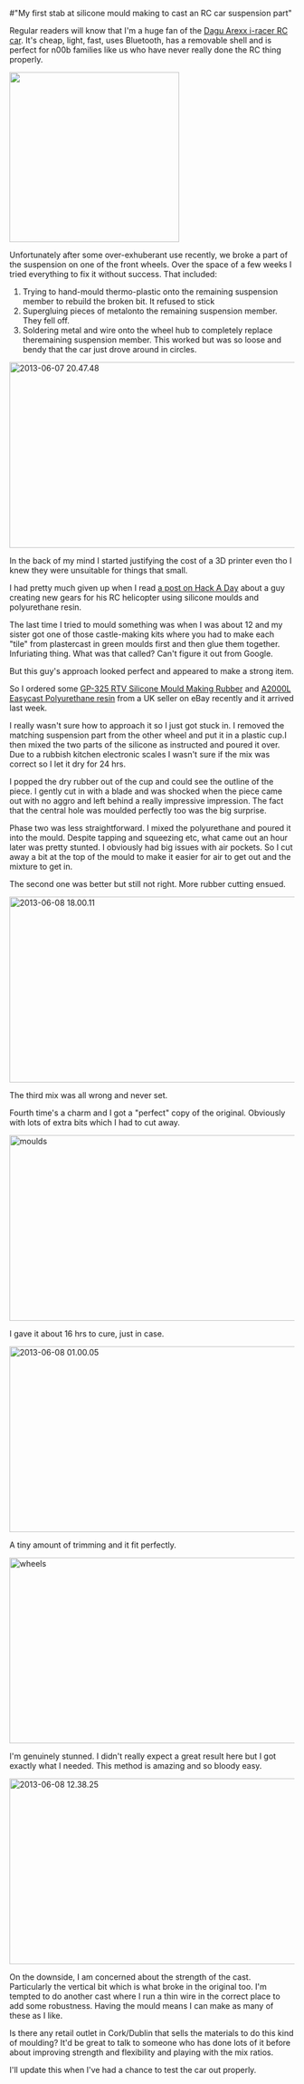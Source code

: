 #"My first stab at silicone mould making to cast an RC car suspension part"

Regular readers will know that I'm a huge fan of the <a href="http://conoroneill.net/makey-makey-raspberry-pi-iracer-bluetooth-cheese-controlled-car-ccc/">Dagu Arexx i-racer RC car</a>. It's cheap, light, fast, uses Bluetooth, has a removable shell and is perfect for n00b families like us who have never really done the RC thing properly.

<img class="alignnone" alt="" src="http://conoroneill.net/wp-content/uploads/2012/12/iracer-300x300.jpg" width="300" height="300" />

Unfortunately after some over-exhuberant use recently, we broke a part of the suspension on one of the front wheels. Over the space of a few weeks I tried everything to fix it without success. That included:
<ol>
	<li>Trying to hand-mould thermo-plastic onto the remaining suspension member to rebuild the broken bit. It refused to stick</li>
	<li>Supergluing pieces of metalonto the remaining suspension member. They fell off.</li>
	<li>Soldering metal and wire onto the wheel hub to completely replace theremaining suspension member. This worked but was so loose and bendy that the car just drove around in circles.</li>
</ol>
<a href="http://conoroneill.net/wp-content/uploads/2013/06/2013-06-07-20.47.48.jpg"><img class="aligncenter size-large wp-image-1103" alt="2013-06-07 20.47.48" src="http://conoroneill.net/wp-content/uploads/2013/06/2013-06-07-20.47.48-1024x576.jpg" width="584" height="328" /></a>

In the back of my mind I started justifying the cost of a 3D printer even tho I knew they were unsuitable for things that small.

I had pretty much given up when I read <a href="http://hackaday.com/2012/10/17/moulding-new-gears-for-a-micro-helicopter/">a post on Hack A Day</a> about a guy creating new gears for his RC helicopter using silicone moulds and polyurethane resin.

The last time I tried to mould something was when I was about 12 and my sister got one of those castle-making kits where you had to make each "tile" from plastercast in green moulds first and then glue them together. Infuriating thing. What was that called? Can't figure it out from Google.

But this guy's approach looked perfect and appeared to make a strong item.

So I ordered some <a href="http://www.ebay.co.uk/itm/Mouldcraft-GP-RTV-325-Shore-A25-255g-Silicone-Mould-Making-Rubber-Kit-/261082208350?ssPageName=ADME:L:OC:IE:3160">GP-325 RTV Silicone Mould Making Rubber</a> and <a href="http://www.ebay.co.uk/itm/MOULDCRAFT-A2000L-120gm-Fast-Cast-Polyurethane-Liquid-Plastic-Casting-Resin-kit-/251095395566?ssPageName=ADME:L:OC:IE:3160">A2000L Easycast Polyurethane resin</a> from a UK seller on eBay recently and it arrived last week.

I really wasn't sure how to approach it so I just got stuck in. I removed the matching suspension part from the other wheel and put it in a plastic cup.I then mixed the two parts of the silicone as instructed and poured it over. Due to a rubbish kitchen electronic scales I wasn't sure if the mix was correct so I let it dry for 24 hrs.

I popped the dry rubber out of the cup and could see the outline of the piece. I gently cut in with a blade and was shocked when the piece came out with no aggro and left behind a really impressive impression. The fact that the central hole was moulded perfectly too was the big surprise.

Phase two was less straightforward. I mixed the polyurethane and poured it into the mould. Despite tapping and squeezing etc, what came out an hour later was pretty stunted. I obviously had big issues with air pockets. So I cut away a bit at the top of the mould to make it easier for air to get out and the mixture to get in.

The second one was better but still not right. More rubber cutting ensued.

<img class="aligncenter size-large wp-image-1104" alt="2013-06-08 18.00.11" src="http://conoroneill.net/wp-content/uploads/2013/06/2013-06-08-18.00.11-1024x576.jpg" width="584" height="328" />

The third mix was all wrong and never set.

Fourth time's a charm and I got a "perfect" copy of the original. Obviously with lots of extra bits which I had to cut away.

<a href="http://conoroneill.net/wp-content/uploads/2013/06/moulds.jpg"><img class="aligncenter size-large wp-image-1106" alt="moulds" src="http://conoroneill.net/wp-content/uploads/2013/06/moulds-1024x576.jpg" width="584" height="328" /></a>

I gave it about 16 hrs to cure, just in case.

<a href="http://conoroneill.net/wp-content/uploads/2013/06/2013-06-08-01.00.05.jpg"><img class="aligncenter size-large wp-image-1107" alt="2013-06-08 01.00.05" src="http://conoroneill.net/wp-content/uploads/2013/06/2013-06-08-01.00.05-1024x576.jpg" width="584" height="328" /></a>

A tiny amount of trimming and it fit perfectly.

<a href="http://conoroneill.net/wp-content/uploads/2013/06/wheels.jpg"><img class="aligncenter size-large wp-image-1108" alt="wheels" src="http://conoroneill.net/wp-content/uploads/2013/06/wheels-1024x576.jpg" width="584" height="328" /></a>

I'm genuinely stunned. I didn't really expect a great result here but I got exactly what I needed. This method is amazing and so bloody easy.

<a href="http://conoroneill.net/wp-content/uploads/2013/06/2013-06-08-12.38.25.jpg"><img class="aligncenter size-large wp-image-1109" alt="2013-06-08 12.38.25" src="http://conoroneill.net/wp-content/uploads/2013/06/2013-06-08-12.38.25-1024x576.jpg" width="584" height="328" /></a>

On the downside, I am concerned about the strength of the cast. Particularly the vertical bit which is what broke in the original too. I'm tempted to do another cast where I run a thin wire in the correct place to add some robustness. Having the mould means I can make as many of these as I like.

Is there any retail outlet in Cork/Dublin that sells the materials to do this kind of moulding? It'd be great to talk to someone who has done lots of it before about improving strength and flexibility and playing with the mix ratios.

I'll update this when I've had a chance to test the car out properly.